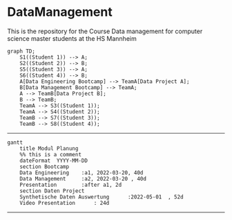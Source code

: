 # DataManagement
This is the repository for the Course Data management for computer science master students at the HS Mannheim

```mermaid
graph TD;
    S1((Student 1)) --> A;
    S2((Student 2)) --> B;
    S5((Student 3)) --> A;
    S6((Student 4)) --> B;
    A[Data Engineering Bootcamp] --> TeamA[Data Project A];
    B[Data Management Bootcamp] --> TeamA;
    A --> TeamB[Data Project B];
    B --> TeamB;
    TeamA --> S3((Student 1));
    TeamA --> S4((Student 2));
    TeamB --> S7((Student 3));
    TeamB --> S8((Student 4));
```
-------------------------------
```mermaid
gantt
    title Modul Planung
    %% this is a comment
    dateFormat  YYYY-MM-DD
    section Bootcamp
    Data Engineering    :a1, 2022-03-20, 40d
    Data Management     :a2, 2022-03-20 , 40d
    Presentation        :after a1, 2d
    section Daten Project
    Synthetische Daten Auswertung      :2022-05-01  , 52d
    Video Presentation      : 24d
```
-----------------------------

